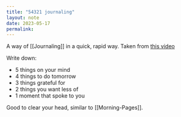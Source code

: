 ```yaml
---
title: "54321 journaling"
layout: note
date: 2023-05‐17
permalink:
---
```


A way of [[Journaling]] in a quick, rapid way. Taken from [this video](https://www.youtube.com/watch?app=desktop&v=ucz3CVrSS-I) 

Write down:

- 5 things on your mind
- 4 things to do tomorrow
- 3 things grateful for
- 2 things you want less of
- 1 moment that spoke to you

Good to clear your head, similar to [[Morning-Pages]]. 
